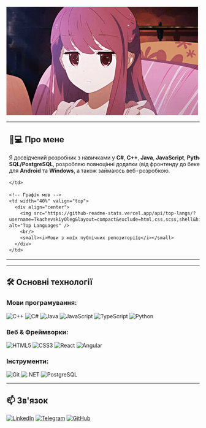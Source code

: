 ![Header](https://github.com/TkachevskiyOleg/tkachevskiyoleg/blob/main/assets/2e1a15ac96cbe043468c4bfad79de5b4.gif)

<table>
  <tr>
    <!-- Текст про себе -->
    <td width="60%" valign="top">
      
## 👨💻 Про мене  
Я досвідчений розробник з навичками у **C#**, **C++**, **Java**, **JavaScript**, **Python**, **HTML/CSS**. Працюю з **SQL/PostgreSQL**, розробляю повноцінні додатки (від фронтенду до бекенду), створюю програми для **Android** та **Windows**, а також займаюсь веб-розробкою.

    </td>
    
    <!-- Графік мов -->
    <td width="40%" valign="top">
      <div align="center">
        <img src="https://github-readme-stats.vercel.app/api/top-langs/?username=TkachevskiyOleg&layout=compact&exclude=html,css,scss,shell&hide_title=1&card_width=300" alt="Top Languages" />
        <br/>
        <small><i>Мови з моїх публічних репозиторіїв</i></small>
      </div>
    </td>
  </tr>
</table>

---

## 🛠 Основні технології

### Мови програмування:
<div align="left">
  <img src="https://img.shields.io/badge/C%2B%2B-00599C?style=for-the-badge&logo=c%2B%2B&logoColor=white" alt="C++"/>
  <img src="https://img.shields.io/badge/C%23-239120?style=for-the-badge&logo=c-sharp&logoColor=white" alt="C#"/>
  <img src="https://img.shields.io/badge/Java-ED8B00?style=for-the-badge&logo=openjdk&logoColor=white" alt="Java"/>
  <img src="https://img.shields.io/badge/JavaScript-F7DF1E?style=for-the-badge&logo=javascript&logoColor=black" alt="JavaScript"/>
  <img src="https://img.shields.io/badge/TypeScript-3178C6?style=for-the-badge&logo=typescript&logoColor=white" alt="TypeScript"/>
  <img src="https://img.shields.io/badge/Python-3776AB?style=for-the-badge&logo=python&logoColor=white" alt="Python"/>
</div>

### Веб & Фреймворки:
<div align="left">
  <img src="https://img.shields.io/badge/HTML5-E34F26?style=for-the-badge&logo=html5&logoColor=white" alt="HTML5"/>
  <img src="https://img.shields.io/badge/CSS3-1572B6?style=for-the-badge&logo=css3&logoColor=white" alt="CSS3"/>
  <img src="https://img.shields.io/badge/React-61DAFB?style=for-the-badge&logo=react&logoColor=black" alt="React"/>
  <img src="https://img.shields.io/badge/Angular-DD0031?style=for-the-badge&logo=angular&logoColor=white" alt="Angular"/>
</div>

### Інструменти:
<div align="left">
  <img src="https://img.shields.io/badge/Git-F05032?style=for-the-badge&logo=git&logoColor=white" alt="Git"/>
  <img src="https://img.shields.io/badge/.NET-512BD4?style=for-the-badge&logo=.net&logoColor=white" alt=".NET"/>
  <img src="https://img.shields.io/badge/PostgreSQL-4169E1?style=for-the-badge&logo=postgresql&logoColor=white" alt="PostgreSQL"/>
</div>

---

## 📫 Зв'язок
[![LinkedIn](https://img.shields.io/badge/LinkedIn-0A66C2?style=for-the-badge&logo=linkedin&logoColor=white)](посилання)
[![Telegram](https://img.shields.io/badge/Telegram-26A5E4?style=for-the-badge&logo=telegram&logoColor=white)](посилання)
[![GitHub](https://img.shields.io/badge/GitHub-181717?style=for-the-badge&logo=github&logoColor=white)](https://github.com/TkachevskiyOleg)